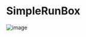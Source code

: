 # SimpleRunBox

![image](https://user-images.githubusercontent.com/89962566/194806229-990952f6-71b9-4a9a-9355-74c435aaeaaf.png)
